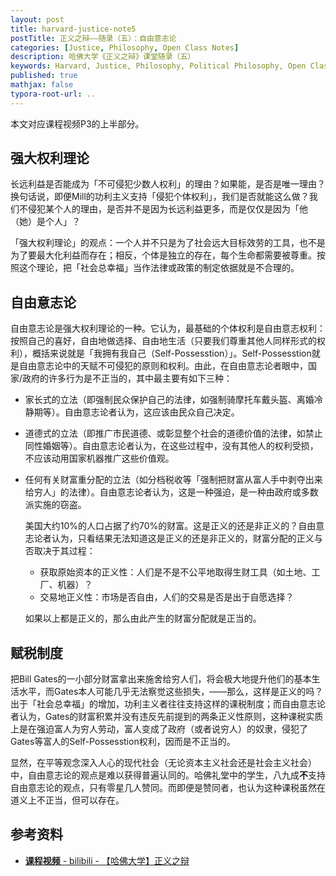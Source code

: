 ```yaml
---
layout: post
title: harvard-justice-note5
postTitle: 正义之辩——随录（五）：自由意志论
categories: [Justice, Philosophy, Open Class Notes]
description: 哈佛大学《正义之辩》课堂随录（五）
keywords: Harvard, Justice, Philosophy, Political Philosophy, Open Class Notes
published: true
mathjax: false
typora-root-url: ..
---
```


本文对应课程视频P3的上半部分。

## 强大权利理论

长远利益是否能成为「不可侵犯少数人权利」的理由？如果能，是否是唯一理由？换句话说，即便Mill的功利主义支持「侵犯个体权利」，我们是否就能这么做？我们不侵犯某个人的理由，是否并不是因为长远利益更多，而是仅仅是因为「他（她）是个人」？

「强大权利理论」的观点：一个人并不只是为了社会远大目标效劳的工具，也不是为了要最大化利益而存在；相反，个体是独立的存在，每个生命都需要被尊重。按照这个理论，把「社会总幸福」当作法律或政策的制定依据就是不合理的。

## 自由意志论

自由意志论是强大权利理论的一种。它认为，最基础的个体权利是自由意志权利：按照自己的喜好，自由地做选择、自由地生活（只要我们尊重其他人同样形式的权利），概括来说就是「我拥有我自己（Self-Possesstion）」。Self-Possesstion就是自由意志论中的天赋不可侵犯的原则和权利。由此，在自由意志论者眼中，国家/政府的许多行为是不正当的，其中最主要有如下三种：

- 家长式的立法（即强制民众保护自己的法律，如强制骑摩托车戴头盔、离婚冷静期等）。自由意志论者认为，这应该由民众自己决定。

- 道德式的立法（即推广市民道德、或彰显整个社会的道德价值的法律，如禁止同性婚姻等）。自由意志论者认为，在这些过程中，没有其他人的权利受损，不应该动用国家机器推广这些价值观。

- 任何有关财富重分配的立法（如分档税收等「强制把财富从富人手中剥夺出来给穷人」的法律）。自由意志论者认为，这是一种强迫，是一种由政府或多数派实施的窃盗。

  美国大约10%的人口占据了约70%的财富。这是正义的还是非正义的？自由意志论者认为，只看结果无法知道这是正义的还是非正义的，财富分配的正义与否取决于其过程：

  - 获取原始资本的正义性：人们是不是不公平地取得生财工具（如土地、工厂、机器）？
  - 交易地正义性：市场是否自由，人们的交易是否是出于自愿选择？

  如果以上都是正义的，那么由此产生的财富分配就是正当的。

## 赋税制度

把Bill Gates的一小部分财富拿出来施舍给穷人们，将会极大地提升他们的基本生活水平，而Gates本人可能几乎无法察觉这些损失，——那么，这样是正义的吗？出于「社会总幸福」的增加，功利主义者往往支持这样的课税制度；而自由意志论者认为，Gates的财富积累并没有违反先前提到的两条正义性原则，这种课税实质上是在强迫富人为穷人劳动，富人变成了政府（或者说穷人）的奴隶，侵犯了Gates等富人的Self-Possesstion权利，因而是不正当的。

显然，在平等观念深入人心的现代社会（无论资本主义社会还是社会主义社会）中，自由意志论的观点是难以获得普遍认同的。哈佛礼堂中的学生，八九成**不**支持自由意志论的观点，只有零星几人赞同。而即便是赞同者，也认为这种课税虽然在道义上不正当，但可以存在。

## 参考资料

- [**课程视频** - bilibili - 【哈佛大学】正义之辩](https://www.bilibili.com/video/BV1jZ4y1x7SL)

